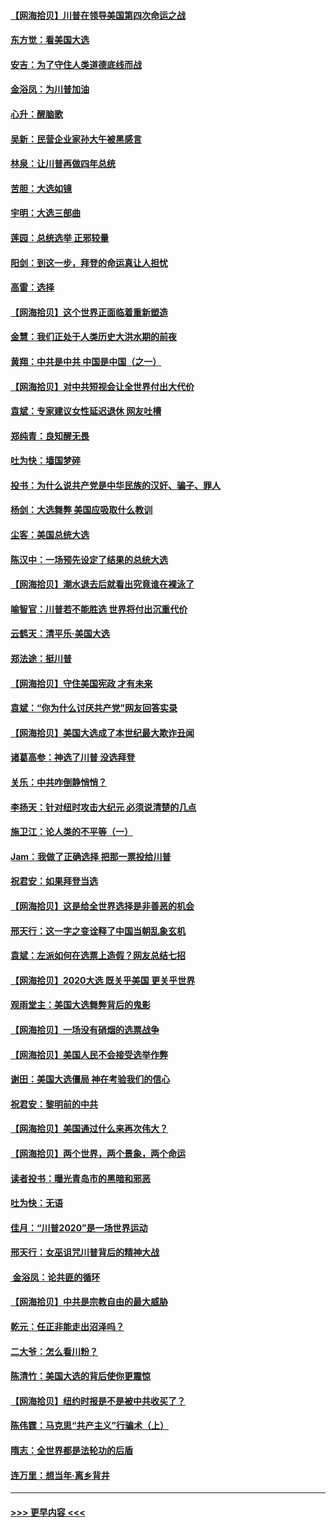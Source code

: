 #### [【网海拾贝】川普在领导美国第四次命运之战](../pages/nsc993/n12551973.md?t=11160902) 
#### [东方觉：看美国大选](../pages/nsc993/n12551647.md?t=11160902) 
#### [安吉：为了守住人类道德底线而战](../pages/nsc993/n12551111.md?t=11160902) 
#### [金浴凤：为川普加油](../pages/nsc993/n12551085.md?t=11160902) 
#### [心升：醒脑歌](../pages/nsc993/n12550984.md?t=11160902) 
#### [吴新：民营企业家孙大午被黑感言](../pages/nsc993/n12550656.md?t=11160902) 
#### [林泉：让川普再做四年总统](../pages/nsc993/n12550640.md?t=11160902) 
#### [苦胆：大选如镜](../pages/nsc993/n12550630.md?t=11160902) 
#### [宇明：大选三部曲](../pages/nsc993/n12550603.md?t=11160902) 
#### [莲园：总统选举 正邪较量](../pages/nsc993/n12550594.md?t=11160902) 
#### [阳剑：到这一步，拜登的命运真让人担忧](../pages/nsc993/n12549093.md?t=11160902) 
#### [高雷：选择](../pages/nsc993/n12549087.md?t=11160902) 
#### [【网海拾贝】这个世界正面临着重新塑造](../pages/nsc993/n12548326.md?t=11160902) 
#### [金慧：我们正处于人类历史大洪水期的前夜](../pages/nsc993/n12547914.md?t=11160902) 
#### [黄翔：中共是中共 中国是中国（之一）](../pages/nsc993/n12547576.md?t=11160902) 
#### [【网海拾贝】对中共短视会让全世界付出大代价](../pages/nsc993/n12546043.md?t=11160902) 
#### [袁斌：专家建议女性延迟退休 网友吐槽](../pages/nsc993/n12545424.md?t=11160902) 
#### [郑纯青：良知醒无畏](../pages/nsc993/n12545394.md?t=11160902) 
#### [吐为快：墙国梦碎](../pages/nsc993/n12545309.md?t=11160902) 
#### [投书：为什么说共产党是中华民族的汉奸、骗子、罪人](../pages/nsc993/n12545089.md?t=11160902) 
#### [杨剑：大选舞弊 美国应吸取什么教训](../pages/nsc993/n12543937.md?t=11160902) 
#### [尘客：美国总统大选](../pages/nsc993/n12543828.md?t=11160902) 
#### [陈汉中：一场预先设定了结果的总统大选](../pages/nsc993/n12543564.md?t=11160902) 
#### [【网海拾贝】潮水退去后就看出究竟谁在裸泳了](../pages/nsc993/n12543321.md?t=11160902) 
#### [喻智官：川普若不能胜选 世界将付出沉重代价](../pages/nsc993/n12541352.md?t=11160902) 
#### [云鹤天：清平乐‧美国大选](../pages/nsc993/n12540916.md?t=11160902) 
#### [郑法途：挺川普](../pages/nsc993/n12540898.md?t=11160902) 
#### [【网海拾贝】守住美国宪政 才有未来](../pages/nsc993/n12540423.md?t=11160902) 
#### [袁斌：“你为什么讨厌共产党”网友回答实录](../pages/nsc993/n12540208.md?t=11160902) 
#### [【网海拾贝】美国大选成了本世纪最大欺诈丑闻](../pages/nsc993/n12538029.md?t=11160902) 
#### [诸葛高参：神选了川普 没选拜登](../pages/nsc993/n12537664.md?t=11160902) 
#### [关乐：中共咋倒静悄悄？](../pages/nsc993/n12537615.md?t=11160902) 
#### [李扬天：针对纽时攻击大纪元 必须说清楚的几点](../pages/nsc993/n12536001.md?t=11160902) 
#### [施卫江：论人类的不平等（一）](../pages/nsc993/n12535700.md?t=11160902) 
#### [Jam：我做了正确选择 把那一票投给川普](../pages/nsc993/n12535743.md?t=11160902) 
#### [祝君安：如果拜登当选](../pages/nsc993/n12535726.md?t=11160902) 
#### [【网海拾贝】这是给全世界选择是非善恶的机会](../pages/nsc993/n12535061.md?t=11160902) 
#### [邢天行：这一字之变诠释了中国当朝乱象玄机](../pages/nsc993/n12533446.md?t=11160902) 
#### [袁斌：左派如何在选票上造假？网友总结七招](../pages/nsc993/n12533180.md?t=11160902) 
#### [【网海拾贝】2020大选 既关乎美国 更关乎世界](../pages/nsc993/n12533161.md?t=11160902) 
#### [观雨堂主：美国大选舞弊背后的鬼影](../pages/nsc993/n12533153.md?t=11160902) 
#### [【网海拾贝】一场没有硝烟的选票战争](../pages/nsc993/n12531883.md?t=11160902) 
#### [【网海拾贝】美国人民不会接受选举作弊](../pages/nsc993/n12528850.md?t=11160902) 
#### [谢田：美国大选僵局 神在考验我们的信心](../pages/nsc993/n12527932.md?t=11160902) 
#### [祝君安：黎明前的中共](../pages/nsc993/n12524071.md?t=11160902) 
#### [【网海拾贝】美国通过什么来再次伟大？](../pages/nsc993/n12523844.md?t=11160902) 
#### [【网海拾贝】两个世界，两个景象，两个命运](../pages/nsc993/n12521419.md?t=11160902) 
#### [读者投书：曝光青岛市的黑暗和邪恶](../pages/nsc993/n12520988.md?t=11160902) 
#### [吐为快：无语](../pages/nsc993/n12518588.md?t=11160902) 
#### [佳月：“川普2020”是一场世界运动](../pages/nsc993/n12518581.md?t=11160902) 
#### [邢天行：女巫诅咒川普背后的精神大战](../pages/nsc993/n12517257.md?t=11160902) 
#### [ 金浴凤：论共匪的循环](../pages/nsc993/n12517133.md?t=11160902) 
#### [【网海拾贝】中共是宗教自由的最大威胁](../pages/nsc993/n12516879.md?t=11160902) 
#### [乾元：任正非能走出沼泽吗？](../pages/nsc993/n12515831.md?t=11160902) 
#### [二大爷：怎么看川粉？](../pages/nsc993/n12515820.md?t=11160902) 
#### [陈清竹：美国大选的背后使你更震惊](../pages/nsc993/n12515589.md?t=11160902) 
#### [【网海拾贝】纽约时报是不是被中共收买了？](../pages/nsc993/n12515122.md?t=11160902) 
#### [陈伟霆：马克思“共产主义”行骗术（上）](../pages/nsc993/n12510217.md?t=11160902) 
#### [隋志：全世界都是法轮功的后盾](../pages/nsc993/n12510636.md?t=11160902) 
#### [连万里：想当年‧离乡背井](../pages/nsc993/n12510623.md?t=11160902) 

----
#### [ >>> 更早内容 <<< ](../indexes/nsc993-earlier.md)
